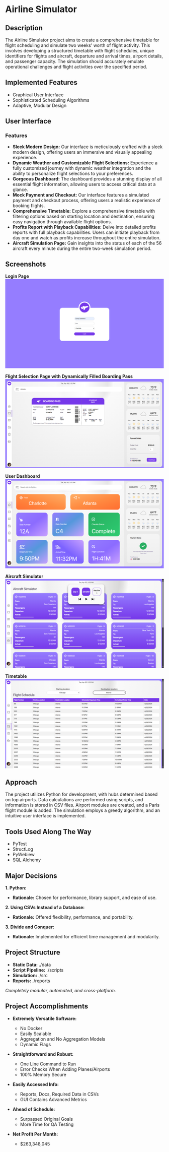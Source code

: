 # Airline Simulator

## Description

The Airline Simulator project aims to create a comprehensive timetable for flight scheduling and simulate two weeks' worth of flight activity. This involves developing a structured timetable with flight schedules, unique identifiers for flights and aircraft, departure and arrival times, airport details, and passenger capacity. The simulation should accurately emulate operational challenges and flight activities over the specified period.

## Implemented Features

- Graphical User Interface
- Sophisticated Scheduling Algorithms
- Adaptive, Modular Design

## User Interface

### Features

- **Sleek Modern Design:** Our interface is meticulously crafted with a sleek modern design, offering users an immersive and visually appealing experience.
- **Dynamic Weather and Customizable Flight Selections:** Experience a fully customized journey with dynamic weather integration and the ability to personalize flight selections to your preferences.
- **Gorgeous Dashboard:** The dashboard provides a stunning display of all essential flight information, allowing users to access critical data at a glance.
- **Mock Payment and Checkout:** Our interface features a simulated payment and checkout process, offering users a realistic experience of booking flights.
- **Comprehensive Timetable:** Explore a comprehensive timetable with filtering options based on starting location and destination, ensuring easy navigation through available flight options.
- **Profits Report with Playback Capabilities:** Delve into detailed profits reports with full playback capabilities. Users can initiate playback from day one and watch as profits increase throughout the entire simulation.
- **Aircraft Simulation Page:** Gain insights into the status of each of the 56 aircraft every minute during the entire two-week simulation period.

## Screenshots

**Login Page**
   ![Login Page](./Screenshots/1.png)

**Flight Selection Page with Dynamically Filled Boarding Pass**
   ![Flight Selection Page](./Screenshots/2.png)

**User Dashboard**
   ![User Dashboard](./Screenshots/3.png)

**Aircraft Simulator**
   ![Aircraft Simulator](./Screenshots/4.png)

**Timetable**
   ![Timetable](./Screenshots/5.png)


## Approach

The project utilizes Python for development, with hubs determined based on top airports. Data calculations are performed using scripts, and information is stored in CSV files. Airport modules are created, and a Paris flight module is added. The simulation employs a greedy algorithm, and an intuitive user interface is implemented.

## Tools Used Along The Way

- PyTest
- StructLog
- PyWebiew
- SQL Alchemy

## Major Decisions

**1. Python:**
- **Rationale:** Chosen for performance, library support, and ease of use.

**2. Using CSVs Instead of a Database:**
- **Rationale:** Offered flexibility, performance, and portability.

**3. Divide and Conquer:**
- **Rationale:** Implemented for efficient time management and modularity.

## Project Structure

- **Static Data:** ./data
- **Script Pipeline:** ./scripts
- **Simulation:** ./src
- **Reports:** ./reports

*Completely modular, automated, and cross-platform.*

## Project Accomplishments

- **Extremely Versatile Software:**
  - No Docker
  - Easily Scalable
  - Aggregation and No Aggregation Models
  - Dynamic Flags

- **Straightforward and Robust:**
  - One Line Command to Run
  - Error Checks When Adding Planes/Airports
  - 100% Memory Secure

- **Easily Accessed Info:**
  - Reports, Docs, Required Data in CSVs
  - GUI Contains Advanced Metrics

- **Ahead of Schedule:**
  - Surpassed Original Goals
  - More Time for QA Testing

- **Net Profit Per Month:**
  - $263,348,045

